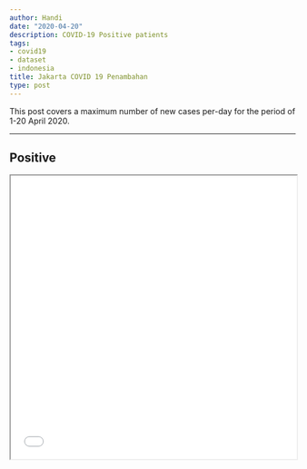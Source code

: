 ```yaml
---
author: Handi
date: "2020-04-20"
description: COVID-19 Positive patients
tags:
- covid19
- dataset
- indonesia
title: Jakarta COVID 19 Penambahan
type: post
---
```


This post covers a maximum number of new cases per-day for the period of 1-20 April 2020.
<!--more-->
---

## Positive
<iframe seamless src="/leafmap/leafMapAddition.html" width="100%" height="500"></iframe>
